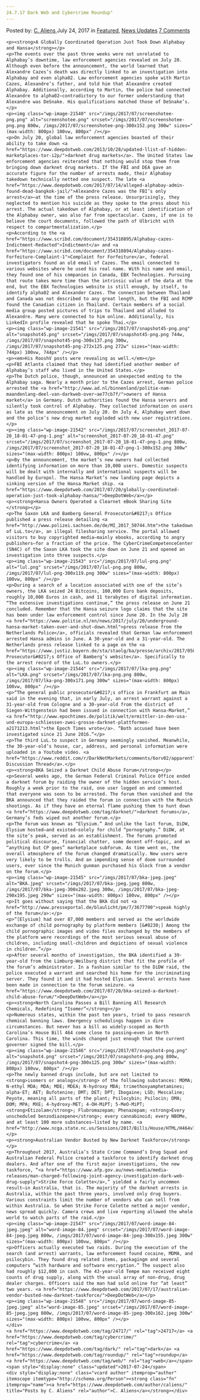 ```yaml
---
24.7.17 Dark Web and Cybercrime Roundup"
---
```

<article class="post-listing post-21532 post type-post status-publish format-standard has-post-thumbnail hentry  tag-5735 tag-cybercrime tag-dark tag-roundup tag-web">
    <div class="post-inner">
        <span>Posted by: <a href="https://www.deepdotweb.com/author/caliens/" title="">C. Aliens </a></span>
    <span>July 24, 2017</span>
    <span>in <a href="https://www.deepdotweb.com/category/deepdot-news/" rel="category tag">Featured</a>, <a href="https://www.deepdotweb.com/category/news-updates/" rel="category tag">News Updates</a></span>
    <span><a href="https://www.deepdotweb.com/2017/07/24/24-7-17-dark-web-cybercrime-roundup/#comments">7 Comments</a></span>
    </p>
    <div class="clear"></div>
    
    <p><strong>A Globally Coordinated Operation Just Took Down Alphabay and Hansa</strong></p>
    <p>The events over the past three weeks were not unrelated to Alphabay’s downtime, law enforcement agencies revealed on July 20. Although even before the announcement, the world learned that Alexandre Cazes’s death was directly linked to an investigation into Alphabay and even alpha02. Law enforcement agencies spoke with Martin Cazes, Alexandre’s father, and told him that Alexandre created Alphabay. Additionally, according to Martin, the police had connected Alexandre to alpha02—contradictory to our former understanding that Alexandre was DeSnake. His qualifications matched those of DeSnake’s.</p>
    <p><img class="wp-image-21540" src="/imgs/2017/07/screenshotee-png.png" alt="screenshotee.png" srcset="/imgs/2017/07/screenshotee-png.png 800w, /imgs/2017/07/screenshotee-png-300x152.png 300w" sizes="(max-width: 800px) 100vw, 800px" /></p>
    <p>On July 20, global law enforcement agencies boasted of their ability to take down <a href="https://www.deepdotweb.com/2013/10/28/updated-llist-of-hidden-marketplaces-tor-i2p/">darknet drug markets</a>. The United States law enforcement agencies reiterated that nothing would stop them from bringing down darknet drug markets. If the FBI and DEA gave an accurate figure for the number of arrests made, their Alphabay takedown technically netted one suspect. The late <a href="https://www.deepdotweb.com/2017/07/14/alleged-alphabay-admin-found-dead-bangkok-jail/">Alexandre Cazes was the FBI’s only arrest</a>—at the time of the press release. Unsurprisingly, they neglected to mention his suicide as they spoke to the press about his arrest. The actual takedown of Alphabay, or at least identification of the Alphabay owner, was also far from spectacular. Cazes, if one is to believe the court documents, followed the path of Ulbricht with respect to compartmentalization.</p>
    <p>According to the <a href="https://www.scribd.com/document/354310895/Alphabay-cazes-Indictment-Redacted">Indictment</a> and <a href="https://www.scribd.com/document/354310894/Alphabay-cazes-Forfeiture-Complaint-1">Complaint for Forfeiture</a>, federal investigators found an old email of Cazes. The email connected to various websites where he used his real name. With his name and email, they found one of his companies in Canada, EBX Technologies. Pursuing that route takes more time than the intrinsic value of the data at the end, but the EBX Technologies website is still enough, by itself, to identify alpha02 and Alexander Cazes. The connection between Thailand and Canada was not described to any great length, but the FBI and RCMP found the Canadian citizen in Thailand. Certain members of a social media group posted pictures of trips to Thailand and alluded to Alexandre. Many were connected to him online. Additionally, his LinkedIn profile revealed that he spoke Thai.</p>
    <p><img class="wp-image-21541" src="/imgs/2017/07/snapshot45-png.png" alt="snapshot45.png" srcset="/imgs/2017/07/snapshot45-png.png 744w, /imgs/2017/07/snapshot45-png-300x137.png 300w, /imgs/2017/07/snapshot45-png-272x125.png 272w" sizes="(max-width: 744px) 100vw, 744px" /></p>
    <p><em>His RooshV posts were revealing as well.</em></p>
    <p>FBI Atlanta claimed that they had identified another member of Alphabay’s staff who lived in the United States.</p>
    <p>The Dutch police, though, announced an unexpected ending to the Alphabay saga. Nearly a month prior to the Cazes arrest, German police arrested the <a href="http://www.ad.nl/binnenland/politie-nam-maandenlang-deel-van-darkweb-over~ae77cb7f/">owners of Hansa market</a> in Germany. Dutch authorities found the Hansa servers and silently took control of Alphabay. They collected information on users as late as the announcement on July 20. On July 4, Alphabay went down and the police’s new drug market exploded with new user registrations.</p>
    <p><img class="wp-image-21542" src="/imgs/2017/07/screenshot_2017-07-20_18-01-47-png-1.png" alt="screenshot_2017-07-20_18-01-47.png" srcset="/imgs/2017/07/screenshot_2017-07-20_18-01-47-png-1.png 800w, /imgs/2017/07/screenshot_2017-07-20_18-01-47-png-1-300x152.png 300w" sizes="(max-width: 800px) 100vw, 800px" /></p>
    <p>By the announcement, the market’s new owners had collected identifying information on more than 10,000 users. Domestic suspects will be dealt with internally and international suspects will be handled by Europol. The Hansa Market’s new landing page depicts a sinking version of the Hansa Market ship. <a href="https://www.deepdotweb.com/2017/07/20/globally-coordinated-operation-just-took-alphabay-hansa/">DeepDotWeb</a></p>
    <p><strong>Hansa Owners Operated a Clearnet eBook Sharing Site </strong></p>
    <p>The Saxon LKA and Bamberg General Prosecutor&#8217;s Office published a press release detailing <a href="http://www.polizei.sachsen.de/de/MI_2017_50744.htm">the takedown of LuL.to</a>, an illegal filesharing service. The portal allowed visitors to buy copyrighted media—mainly ebooks, according to angry publishers—for a fraction of the price. The CyberCrimeCompetenceCenter (SN4C) of the Saxon LKA took the site down on June 21 and opened an investigation into three suspects.</p>
    <p><img class="wp-image-21543" src="/imgs/2017/07/lul-png.png" alt="lul.png" srcset="/imgs/2017/07/lul-png.png 800w, /imgs/2017/07/lul-png-300x119.png 300w" sizes="(max-width: 800px) 100vw, 800px" /></p>
    <p>During a search of a location associated with one of the site’s owners, the LKA seized 24 Bitcoins, 100,000 Euro bank deposits, roughly 10,000 Euros in cash, and 11 terabytes of digital information. “The extensive investigations continue,” the press release on June 21 concluded. Remember that the Hansa seizure logo claims that the site has been under law enforcement control since June 20. In the July 20 <a href="https://www.politie.nl/en/news/2017/july/20/underground-hansa-market-taken-over-and-shut-down.html">press release from the Netherlands Police</a>, officials revealed that German law enforcement arrested Hansa admins in June. A 30-year-old and a 31-year-old. The Netherlands press release linked to a page on the <a href="https://www.justiz.bayern.de/sta/staolg/ba/presse/archiv/2017/05808/index.php">General Prosecutor&#8217;s Office of Bamberg’s website</a>. Specifically to the arrest record of the LuL.to owners.</p>
    <p><img class="wp-image-21544" src="/imgs/2017/07/lka-png.png" alt="LKA.png" srcset="/imgs/2017/07/lka-png.png 800w, /imgs/2017/07/lka-png-300x171.png 300w" sizes="(max-width: 800px) 100vw, 800px" /></p>
    <p>“The general public prosecutor&#8217;s office in Frankfurt am Main said in the evening that, in early July, an arrest warrant against a 31-year-old from Cologne and a 30-year-old from the district of Siegen-Wittgenstein had been issued in connection with Hansa-Market,” <a href="http://www.epochtimes.de/politik/welt/ermittler-in-den-usa-und-europa-schliessen-zwei-grosse-darknet-plattformen-a2171213.html">the Epoch Times wrote</a>. “Both accused have been investigated since 21 June 2016.”</p>
    <p>The third LuL.to suspect in Germany seemingly vanished. Meanwhile, the 30-year-old’s house, car, address, and personal information were uploaded in a Youtube video. <a href="https://www.reddit.com/r/DarkNetMarkets/comments/6orv02/apparently_hansa_market_was_not_the_only_project/">Reddit Discussion Thread</a>.</p>
    <p><strong>BKA Seized a Darknet Child Abuse Forum</strong></p>
    <p>Several weeks ago, the German Federal Criminal Police Office ended a darknet forum by raiding the owner of the hidden service’s host. Roughly a week prior to the raid, one user logged on and commented that everyone was soon to be arrested. The forum then vanished and the BKA announced that they raided the forum in connection with the Munich shootings. As if they have an eternal flame pushing them to hunt down <a href="https://www.deepdotweb.com/tag/darknet/">darknet forums</a>, Germany’s feds wiped out another forum.</p>
    <p>The forum was known as “Elysium.” And unlike the last forum, DiDW, Elysium hosted—and existed—solely for child “pornography.” DiDW, at the site’s peak, served as an establishment. The forums promoted political discourse, financial chatter, some decent off-topic, and an “anything but CP goes” marketplace subforum. As time went on, the overall atmosphere of the forum changed dramatically. New users were very likely to be trolls. And an impending sense of doom surrounded users, ever since the Munich gunman purchased his Glock from a vendor on the forum.</p>
    <p><img class="wp-image-21545" src="/imgs/2017/07/bka-jpeg.jpeg" alt="BKA.jpeg" srcset="/imgs/2017/07/bka-jpeg.jpeg 800w, /imgs/2017/07/bka-jpeg-300x202.jpeg 300w, /imgs/2017/07/bka-jpeg-290x195.jpeg 290w" sizes="(max-width: 800px) 100vw, 800px" /></p>
    <p>It goes without saying that the BKA did not <a href="http://www.presseportal.de/blaulicht/pm/7/3677700">speak highly of the forum</a>:</p>
    <p>“[Elysium] had over 87,000 members and served as the worldwide exchange of child pornography by platform members [&#8230;] Among the child pornographic images and video files exchanged by the members of the platform were recordings of the most serious sexual abuse of children, including small-children and depictions of sexual violence in children.”</p>
    <p>After several months of investigation, the BKA identified a 39-year-old from the Limburg-Weilburg district that fit the profile of the forum’s administrator. In a fashion similar to the DiDW raid, the police executed a warrant and searched his home for the incriminating server. They found it and it had hosted Elysium. Several arrests have been made in connection to the forum seizure. <a href="https://www.deepdotweb.com/2017/07/20/bka-seized-a-darknet-child-abuse-forum/">DeepDotWeb</a></p>
    <p><strong>North Carolina Passes a Bill Banning All Research Chemicals, Redefining “Isomer”</strong></p>
    <p>Numerous states, within the past ten years, tried to pass research chemical banning laws. Emergency schedulings happen in dire circumstances. But never has a bill as widely-scoped as North Carolina’s House Bill 464 come close to passing—even in North Carolina. This time, the winds changed just enough that the current governer signed the bill.</p>
    <p><img class="wp-image-21546" src="/imgs/2017/07/snapshot4-png.png" alt="snapshot4.png" srcset="/imgs/2017/07/snapshot4-png.png 800w, /imgs/2017/07/snapshot4-png-300x125.png 300w" sizes="(max-width: 800px) 100vw, 800px" /></p>
    <p>The newly banned drugs include, but are not limited to <strong>isomers or analogs</strong> of the following substances: MDMA; N-ethyl MDA; MDA; MDE; MDEA; N-hydroxy MDA; trimethoxyamphetamines; alpha-ET; AET; Bufotenine; DMT; DET; DPT; Ibogaine; LSD; Mescaline; Peyote, meaning all parts of the plant; Psilocybin; Psilocin; DMA; DOM; MPA; MXE; 4-hydroxy-MET; 4-OH-MiPT; 5-MeO-MiPT; <strong>Etizolam</strong>; Flubromazepam; Phenazepam; <strong>Every unscheduled benzodiazepene</strong>; every cannabinoid; every NBOMe, and at least 100 more substances—listed by name. <a href="http://www.ncga.state.nc.us/Sessions/2017/Bills/House/HTML/H464v7.html">NCGA</a></p>
    <p><strong>Australian Vendor Busted by New Darknet Taskforce</strong></p>
    <p>Throughout 2017, Australia’s State Crime Command’s Drug Squad and Australian Federal Police created a taskforce to identify darknet drug dealers. And after one of the first major investigations, the new taskforce, “<a href="https://www.afp.gov.au/news-media/media-releases/man-charged-following-joint-agency-investigation-dark-web-drug-supply">Strike Force Colette</a>,” yielded a fairly uncommon result—in Australia, that is. The majority of the darknet arrests in Australia, within the past three years, involved only drug buyers. Various constraints limit the number of vendors who can sell from within Australia. So when Strike Force Colette netted a major vendor, news spread quickly. Camera crews and live reporting allowed the whole world to watch parts of the raid.</p>
    <p><img class="wp-image-21547" src="/imgs/2017/07/word-image-84-jpeg.jpeg" alt="word-image-84.jpeg" srcset="/imgs/2017/07/word-image-84-jpeg.jpeg 800w, /imgs/2017/07/word-image-84-jpeg-300x155.jpeg 300w" sizes="(max-width: 800px) 100vw, 800px" /></p>
    <p>Officers actually executed two raids. During the execution of the search (and arrest) warrants, law enforcement found cocaine, MDMA, and psilocybin. They found drug related items, packagingm and several computers “with hardware and software encryption.” The suspect also had roughly $12,000 in cash. The 43-year-old Tempe man received eight counts of drug supply, along with the usual array of non-drug, drug dealer charges. Officers said the man had sold online for “at least” two years. <a href="https://www.deepdotweb.com/2017/07/17/australian-vendor-busted-new-darknet-taskforce/">DeepDotWeb</a></p>
    <p><img class="wp-image-21548" src="/imgs/2017/07/word-image-85-jpeg.jpeg" alt="word-image-85.jpeg" srcset="/imgs/2017/07/word-image-85-jpeg.jpeg 800w, /imgs/2017/07/word-image-85-jpeg-300x162.jpeg 300w" sizes="(max-width: 800px) 100vw, 800px" /></p>
    </div>
    <a href="https://www.deepdotweb.com/tag/24717/" rel="tag">24717</a> <a href="https://www.deepdotweb.com/tag/cybercrime/" rel="tag">cybercrime</a> <a href="https://www.deepdotweb.com/tag/dark/" rel="tag">dark</a> <a href="https://www.deepdotweb.com/tag/roundup/" rel="tag">roundup</a> <a href="https://www.deepdotweb.com/tag/web/" rel="tag">web</a></span> <span style="display:none" class="updated">2017-07-24</span>
    <div style="display:none" class="vcard author" itemprop="author" itemscope itemtype="http://schema.org/Person"><strong class="fn" itemprop="name"><a href="https://www.deepdotweb.com/author/caliens/" title="Posts by C. Aliens" rel="author">C. Aliens</a></strong></div>
    
